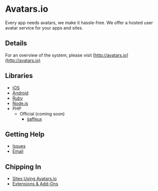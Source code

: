 # Avatars.io

Every app needs avatars, we make it hassle-free.
We offer a hosted user avatar service for your apps and sites.

## Details
For an overview of the system, please visit [http://avatars.io](http://avatars.io)

## Libraries

* [iOS](http://github.com/chute/avatars-io-ios)
* [Android](http://github.com/chute/avatars-io-android)
* [Ruby](http://github.com/chute/avatars-io-ruby)
* [Node.js](http://github.com/chute/avatars-io-node)
* PHP
  * Official (coming soon)
	* [jjaffeux](http://github.com/jjaffeux/avatars-io-php)

## Getting Help

* [Issues](https://github.com/chute/avatars-io/issues)
* [Email](mailto:hello@getchute.com)

## Chipping In

* [Sites Using Avatars.io](https://github.com/chute/avatars-io/wiki/Sites-Using-Avatars.io)
* [Extensions & Add-Ons](https://github.com/chute/avatars-io/wiki/Extensions-and-Add-Ons)
